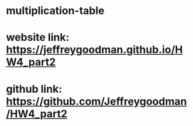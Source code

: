 # multiplication-table
# website link: https://jeffreygoodman.github.io/HW4_part2
# github link: https://github.com/Jeffreygoodman/HW4_part2